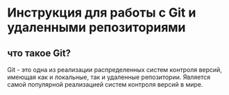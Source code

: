 # Инструкция для работы с Git и удаленными репозиториями 

## что такое Git?
Git - это одна из реализации распределенных систем контроля версий, имеющая как и локальные, так и удаленные репозитории. Является самой популярной реализацией систем контроля версий в мире.